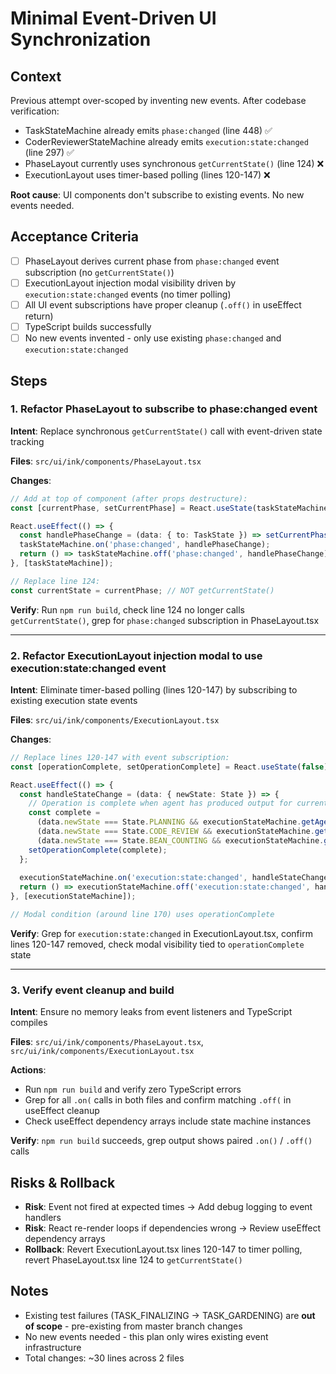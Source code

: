 # Minimal Event-Driven UI Synchronization

## Context
Previous attempt over-scoped by inventing new events. After codebase verification:
- TaskStateMachine already emits `phase:changed` (line 448) ✅
- CoderReviewerStateMachine already emits `execution:state:changed` (line 297) ✅
- PhaseLayout currently uses synchronous `getCurrentState()` (line 124) ❌
- ExecutionLayout uses timer-based polling (lines 120-147) ❌

**Root cause**: UI components don't subscribe to existing events. No new events needed.

## Acceptance Criteria
- [ ] PhaseLayout derives current phase from `phase:changed` event subscription (no `getCurrentState()`)
- [ ] ExecutionLayout injection modal visibility driven by `execution:state:changed` events (no timer polling)
- [ ] All UI event subscriptions have proper cleanup (`.off()` in useEffect return)
- [ ] TypeScript builds successfully
- [ ] No new events invented - only use existing `phase:changed` and `execution:state:changed`

## Steps

### 1. Refactor PhaseLayout to subscribe to phase:changed event
**Intent**: Replace synchronous `getCurrentState()` call with event-driven state tracking

**Files**: `src/ui/ink/components/PhaseLayout.tsx`

**Changes**:
```typescript
// Add at top of component (after props destructure):
const [currentPhase, setCurrentPhase] = React.useState(taskStateMachine.getCurrentState());

React.useEffect(() => {
  const handlePhaseChange = (data: { to: TaskState }) => setCurrentPhase(data.to);
  taskStateMachine.on('phase:changed', handlePhaseChange);
  return () => taskStateMachine.off('phase:changed', handlePhaseChange);
}, [taskStateMachine]);

// Replace line 124:
const currentState = currentPhase; // NOT getCurrentState()
```

**Verify**: Run `npm run build`, check line 124 no longer calls `getCurrentState()`, grep for `phase:changed` subscription in PhaseLayout.tsx

---

### 2. Refactor ExecutionLayout injection modal to use execution:state:changed event
**Intent**: Eliminate timer-based polling (lines 120-147) by subscribing to existing execution state events

**Files**: `src/ui/ink/components/ExecutionLayout.tsx`

**Changes**:
```typescript
// Replace lines 120-147 with event subscription:
const [operationComplete, setOperationComplete] = React.useState(false);

React.useEffect(() => {
  const handleStateChange = (data: { newState: State }) => {
    // Operation is complete when agent has produced output for current state
    const complete = 
      (data.newState === State.PLANNING && executionStateMachine.getAgentOutput('bean')) ||
      (data.newState === State.CODE_REVIEW && executionStateMachine.getAgentOutput('coder')) ||
      (data.newState === State.BEAN_COUNTING && executionStateMachine.getAgentOutput('reviewer'));
    setOperationComplete(complete);
  };
  
  executionStateMachine.on('execution:state:changed', handleStateChange);
  return () => executionStateMachine.off('execution:state:changed', handleStateChange);
}, [executionStateMachine]);

// Modal condition (around line 170) uses operationComplete
```

**Verify**: Grep for `execution:state:changed` in ExecutionLayout.tsx, confirm lines 120-147 removed, check modal visibility tied to `operationComplete` state

---

### 3. Verify event cleanup and build
**Intent**: Ensure no memory leaks from event listeners and TypeScript compiles

**Files**: `src/ui/ink/components/PhaseLayout.tsx`, `src/ui/ink/components/ExecutionLayout.tsx`

**Actions**:
- Run `npm run build` and verify zero TypeScript errors
- Grep for all `.on(` calls in both files and confirm matching `.off(` in useEffect cleanup
- Check useEffect dependency arrays include state machine instances

**Verify**: `npm run build` succeeds, grep output shows paired `.on()` / `.off()` calls

## Risks & Rollback
- **Risk**: Event not fired at expected times → Add debug logging to event handlers
- **Risk**: React re-render loops if dependencies wrong → Review useEffect dependency arrays
- **Rollback**: Revert ExecutionLayout.tsx lines 120-147 to timer polling, revert PhaseLayout.tsx line 124 to `getCurrentState()`

## Notes
- Existing test failures (TASK_FINALIZING → TASK_GARDENING) are **out of scope** - pre-existing from master branch changes
- No new events needed - this plan only wires existing event infrastructure
- Total changes: ~30 lines across 2 files
